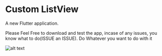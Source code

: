# Custom ListView

A new Flutter application.

Please Feel Free to download and test the app, incase of any issues, you know what to do(ISSUE an ISSUE).
Do Whatever you want to do with it

![alt text](https://raw.githubusercontent.com/trey-rosius/custom_listview/master/assets/images/shot.png)

